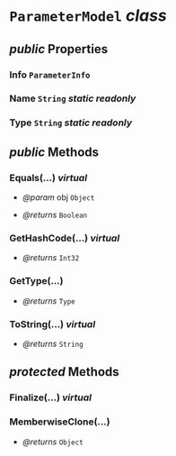 # <code><span title="undefined">ParameterModel</span></code> *class*



## *public* Properties

### Info <code><span title="undefined">ParameterInfo</span></code>



### Name <code><span title="undefined">String</span></code> *static* *readonly*



### Type <code><span title="undefined">String</span></code> *static* *readonly*





## *public* Methods

### Equals(...) *virtual*



- *@param* obj <code><span title="undefined">Object</span></code>

- *@returns* <code><span title="undefined">Boolean</span></code>

### GetHashCode(...) *virtual*



- *@returns* <code><span title="undefined">Int32</span></code>

### GetType(...)



- *@returns* <code><span title="undefined">Type</span></code>

### ToString(...) *virtual*



- *@returns* <code><span title="undefined">String</span></code>

## *protected* Methods

### Finalize(...) *virtual*





### MemberwiseClone(...)



- *@returns* <code><span title="undefined">Object</span></code>